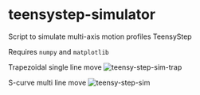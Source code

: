 # teensystep-simulator
Script to simulate multi-axis motion profiles TeensyStep

Requires `numpy` and `matplotlib`

Trapezoidal single line move
![teensy-step-sim-trap](https://user-images.githubusercontent.com/380158/50377189-bb082180-05e6-11e9-9264-b884a3d9f13a.png)

S-curve multi line move
![teensy-step-sim](https://user-images.githubusercontent.com/380158/50377001-b130ef00-05e3-11e9-8e01-4957328be1f2.png)

